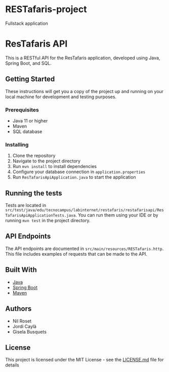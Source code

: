 # RESTafaris-project
Fullstack application

# ResTafaris API

This is a RESTful API for the ResTafaris application, developed using Java, Spring Boot, and SQL.

## Getting Started

These instructions will get you a copy of the project up and running on your local machine for development and testing purposes.

### Prerequisites

- Java 11 or higher
- Maven
- SQL database

### Installing

1. Clone the repository
2. Navigate to the project directory
3. Run `mvn install` to install dependencies
4. Configure your database connection in `application.properties`
5. Run `ResTafarisApiApplication.java` to start the application

## Running the tests

Tests are located in `src/test/java/edu/tecnocampus/labinternet/restafaris/restafarisapi/ResTafarisApiApplicationTests.java`. You can run them using your IDE or by running `mvn test` in the project directory.

## API Endpoints

The API endpoints are documented in `src/main/resources/RESTafaris.http`. This file includes examples of requests that can be made to the API.

## Built With

- [Java](https://www.java.com/)
- [Spring Boot](https://spring.io/projects/spring-boot)
- [Maven](https://maven.apache.org/)

## Authors

- Nil Roset
- Jordi Caylà
- Gisela Busquets

## License

This project is licensed under the MIT License - see the [LICENSE.md](LICENSE.md) file for details
